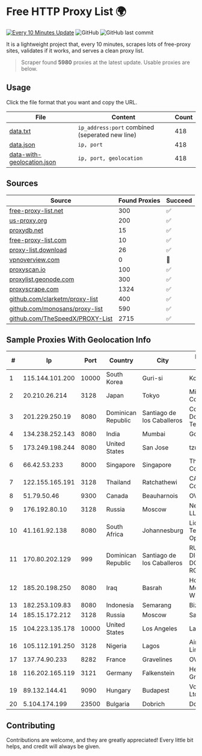 
# Free HTTP Proxy List 🌍

[![Every 10 Minutes Update](https://github.com/mertguvencli/http-proxy-list/actions/workflows/main.yml/badge.svg?branch=main)](https://github.com/mertguvencli/http-proxy-list/actions/workflows/main.yml)
![GitHub](https://img.shields.io/github/license/mertguvencli/http-proxy-list)
![GitHub last commit](https://img.shields.io/github/last-commit/mertguvencli/http-proxy-list)

It is a lightweight project that, every 10 minutes, scrapes lots of free-proxy sites, validates if it works, and serves a clean proxy list.


> Scraper found **5980** proxies at the latest update. Usable proxies are below.

## Usage

Click the file format that you want and copy the URL.


|File|Content|Count|
|----|-------|-----|
|[data.txt](https://raw.githubusercontent.com/mertguvencli/http-proxy-list/main/proxy-list/data.txt)|`ip_address:port` combined (seperated new line)|418|
|[data.json](https://raw.githubusercontent.com/mertguvencli/http-proxy-list/main/proxy-list/data.json)|`ip, port`|418|
|[data-with-geolocation.json](https://raw.githubusercontent.com/mertguvencli/http-proxy-list/main/proxy-list/data-with-geolocation.json)|`ip, port, geolocation`|418|

## Sources

|Source|Found Proxies|Succeed|
|------|-------------|-------|
|[free-proxy-list.net](https://free-proxy-list.net)|300|✅|
|[us-proxy.org](https://www.us-proxy.org)|200|✅|
|[proxydb.net](http://proxydb.net)|15|✅|
|[free-proxy-list.com](https://free-proxy-list.com/?page=&port=&type%5B%5D=http&type%5B%5D=https&up_time=0&search=Search)|10|✅|
|[proxy-list.download](https://www.proxy-list.download/HTTP)|26|✅|
|[vpnoverview.com](https://vpnoverview.com/privacy/anonymous-browsing/free-proxy-servers)|0|🚫|
|[proxyscan.io](https://www.proxyscan.io)|100|✅|
|[proxylist.geonode.com](https://proxylist.geonode.com/api/proxy-list?limit=300&page=1&sort_by=lastChecked&sort_type=desc&protocols=http,https)|300|✅|
|[proxyscrape.com](https://api.proxyscrape.com/v2/?request=displayproxies&protocol=http&timeout=10000&country=all&ssl=all&anonymity=all)|1324|✅|
|[github.com/clarketm/proxy-list](https://raw.githubusercontent.com/clarketm/proxy-list/master/proxy-list-raw.txt)|400|✅|
|[github.com/monosans/proxy-list](https://raw.githubusercontent.com/monosans/proxy-list/main/proxies/http.txt)|590|✅|
|[github.com/TheSpeedX/PROXY-List](https://raw.githubusercontent.com/TheSpeedX/PROXY-List/master/http.txt)|2715|✅|


## Sample Proxies With Geolocation Info

|#|Ip|Port|Country|City|Internet Service Provider|
|-|--|----|-------|----|-------------------------|
|1|115.144.101.200|10000|South Korea|Guri-si|Korea Telecom|
|2|20.210.26.214|3128|Japan|Tokyo|Microsoft Corporation|
|3|201.229.250.19|8080|Dominican Republic|Santiago de los Caballeros|Compañía Dominicana de Teléfonos S. A.|
|4|134.238.252.143|8080|India|Mumbai|Google LLC|
|5|173.249.198.244|8080|United States|San Jose|tzulo, inc.|
|6|66.42.53.233|8000|Singapore|Singapore|The Constant Company|
|7|122.155.165.191|3128|Thailand|Ratchathewi|CAT Telecom Public Company Limited|
|8|51.79.50.46|9300|Canada|Beauharnois|OVH SAS|
|9|176.192.80.10|3128|Russia|Moscow|Net By Net Holding LLC|
|10|41.161.92.138|8080|South Africa|Johannesburg|Liquid Telecommunications Operations Limited|
|11|170.80.202.129|999|Dominican Republic|Santiago de los Caballeros|RUDDY GONZALEZ DIGITAL MEDIA DOMINICANA, RGDIMAX, S.R.L|
|12|185.20.198.250|8080|Iraq|Basrah|Horizon Scope Mobile Telecom WLL|
|13|182.253.109.83|8080|Indonesia|Semarang|Biznet Metronet|
|14|185.15.172.212|3128|Russia|Moscow|SafeData LLC|
|15|104.223.135.178|10000|United States|Los Angeles|LayerHost|
|16|105.112.191.250|3128|Nigeria|Lagos|Airtel Networks Limited|
|17|137.74.90.233|8282|France|Gravelines|OVH SAS|
|18|116.202.165.119|3121|Germany|Falkenstein|Hetzner Online GmbH|
|19|89.132.144.41|9090|Hungary|Budapest|Vodafone Hungary Ltd.|
|20|5.104.174.199|23500|Bulgaria|Dobrich|DobrudjaCable Ltd.|



## Contributing

Contributions are welcome, and they are greatly appreciated! Every
little bit helps, and credit will always be given.

